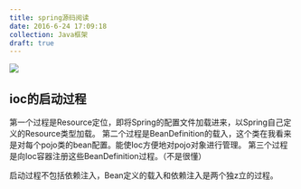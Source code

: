 ```yaml
---
title: spring源码阅读
date: 2016-6-24 17:09:18
collection: Java框架
draft: true
---
```




![](http://7xt3lj.com2.z0.glb.clouddn.com/markdownQQ%E6%88%AA%E5%9B%BE20160510165221.png)

## ioc的启动过程
第一个过程是Resource定位，即将Spring的配置文件加载进来，以Spring自己定义的Resource类型加载。
第二个过程是BeanDefinition的载入，这个类在我看来是对每个pojo类的bean配置。能使Ioc方便地对pojo对象进行管理。
第三个过程是向Ioc容器注册这些BeanDefinition过程。（不是很懂）

启动过程不包括依赖注入，Bean定义的载入和依赖注入是两个独z立的过程。
